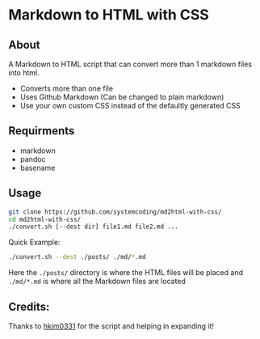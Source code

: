 # Markdown to HTML with CSS

## About
A Markdown to HTML script that can convert more than 1 markdown files into html.

* Converts more than one file
* Uses Github Markdown (Can be changed to plain markdown)
* Use your own custom CSS instead of the defaultly generated CSS

## Requirments

* markdown 
* pandoc
* basename

## Usage

``` bash
git clone https://github.com/systemcoding/md2html-with-css/
cd md2html-with-css/
./convert.sh [--dest dir] file1.md file2.md ...
```

Quick Example:

```bash
./convert.sh --dest ./posts/ ./md/*.md
```

Here the `./posts/` directory is where the HTML files will be placed and `./md/*.md` is where all the Markdown files are located

## Credits:
Thanks to [hkim0331](https://github.com/hkim0331/md2html) for the script and helping in expanding it!
